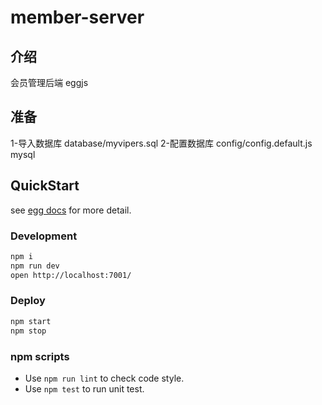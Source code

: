 # member-server


## 介绍

会员管理后端 eggjs

## 准备

1-导入数据库  database/myvipers.sql
2-配置数据库 config/config.default.js  mysql

## QuickStart

<!-- add docs here for user -->

see [egg docs][egg] for more detail.

### Development

```bash
npm i
npm run dev
open http://localhost:7001/
```

### Deploy

```bash
npm start
npm stop
```

### npm scripts

- Use `npm run lint` to check code style.
- Use `npm test` to run unit test.

[egg]: https://eggjs.org
